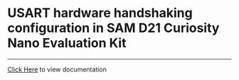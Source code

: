 # USART hardware handshaking configuration in SAM D21 Curiosity Nano Evaluation Kit

-----

[Click Here](https://onlinedocs.microchip.com/v2/keyword-lookup?keyword=SAM_D21_CNANO_USART_HARDWARE_HANDSHAKING&redirect=true) to view documentation